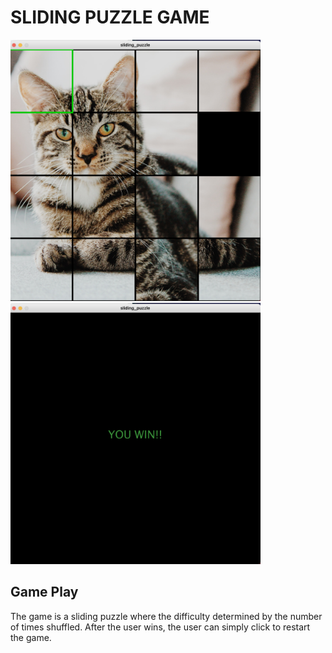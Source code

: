 # SLIDING PUZZLE GAME
<img src="playScreen.png" width = "400">
<img src="winScreen.png" width = "400">

## Game Play
The game is a sliding puzzle where the difficulty determined by the number of times shuffled. After the user wins, the user can simply click to restart the game. 
